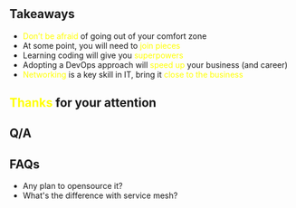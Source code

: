 <!-- 2min -->

# 

## Takeaways

* <span style="color:yellow">Don’t be afraid</span> of going out of your comfort zone
* At some point, you will need to <span style="color:yellow">join pieces</span>
* Learning coding will give you <span style="color:yellow">superpowers</span>
* Adopting a DevOps approach will <span style="color:yellow">speed up</span> your business (and career)
* <span style="color:yellow">Networking</span> is a key skill in IT, bring it <span style="color:yellow">close to the business</span>

## <span style="color:yellow">Thanks</span> for your attention

## Q/A

## FAQs

* Any plan to opensource it?
* What's the difference with service mesh?
